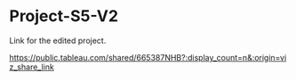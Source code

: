 # Project-S5-V2

Link for the edited project.

https://public.tableau.com/shared/665387NHB?:display_count=n&:origin=viz_share_link

